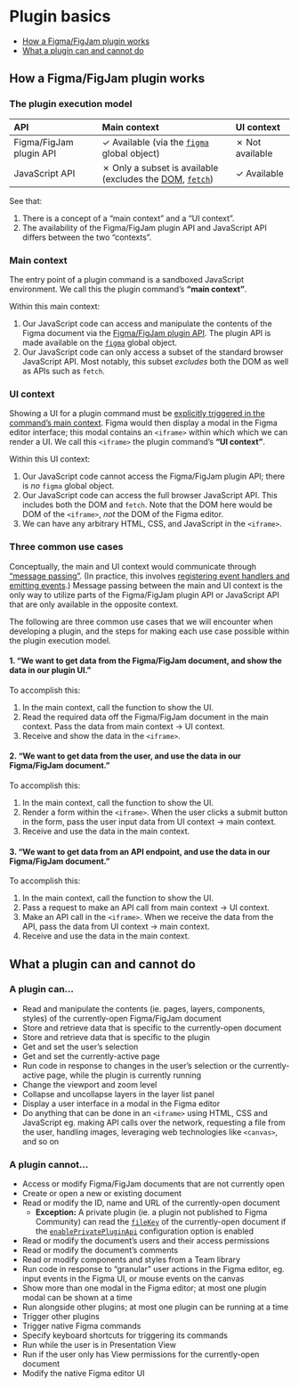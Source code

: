 # Plugin basics

- [How a Figma/FigJam plugin works](#how-a-figmafigjam-plugin-works)
- [What a plugin can and cannot do](#what-a-plugin-can-and-cannot-do)

## How a Figma/FigJam plugin works

### The plugin execution model

API | Main context | UI context
:--|:--|:--
Figma/FigJam plugin API | ✓ Available (via the [`figma`](https://figma.com/plugin-docs/api/figma/) global object) | ✗ Not available
JavaScript API | ✗ Only a subset is available (excludes the [DOM](https://developer.mozilla.org/en-US/docs/Web/API/Document_Object_Model), [`fetch`](https://developer.mozilla.org/en-US/docs/Web/API/Fetch_API)) | ✓ Available

See that:

1. There is a concept of a “main context” and a “UI context”.
2. The availability of the Figma/FigJam plugin API and JavaScript API differs between the two “contexts”.

### Main context

The entry point of a plugin command is a sandboxed JavaScript environment. We call this the plugin command’s **“main context”**.

Within this main context:

1. Our JavaScript code can access and manipulate the contents of the Figma document via the [Figma/FigJam plugin API](https://figma.com/plugin-docs/api/api-overview/). The plugin API is made available on the [`figma`](https://figma.com/plugin-docs/api/figma/) global object.
2. Our JavaScript code can only access a subset of the standard browser JavaScript API. Most notably, this subset *excludes* both the DOM as well as APIs such as `fetch`.

### UI context

Showing a UI for a plugin command must be [explicitly triggered in the command’s main context](#showuidataoptions--data). Figma would then display a modal in the Figma editor interface; this modal contains an `<iframe>` within which which we can render a UI. We call this `<iframe>` the plugin command’s **“UI context”**.

Within this UI context:

1. Our JavaScript code cannot access the Figma/FigJam plugin API; there is *no* `figma` global object.
2. Our JavaScript code can access the full browser JavaScript API. This includes both the DOM and `fetch`. Note that the DOM here would be DOM of the `<iframe>`, *not* the DOM of the Figma editor.
3. We can have any arbitrary HTML, CSS, and JavaScript in the `<iframe>`.

### Three common use cases

Conceptually, the main and UI context would communicate through [“message passing”](https://figma.com/plugin-docs/how-plugins-run/). (In practice, this involves [registering event handlers and emitting events](#passing-data-between-the-plugin-commands-main-and-ui-contexts).) Message passing between the main and UI context is the only way to utilize parts of the Figma/FigJam plugin API or JavaScript API that are only available in the opposite context.

The following are three common use cases that we will encounter when developing a plugin, and the steps for making each use case possible within the plugin execution model.

#### 1. “We want to get data from the Figma/FigJam document, and show the data in our plugin UI.”

To accomplish this:

1. In the main context, call the function to show the UI.
2. Read the required data off the Figma/FigJam document in the main context. Pass the data from main context → UI context.
3. Receive and show the data in the `<iframe>`.

#### 2. “We want to get data from the user, and use the data in our Figma/FigJam document.”

To accomplish this:

1. In the main context, call the function to show the UI.
2. Render a form within the `<iframe>`. When the user clicks a submit button in the form, pass the user input data from UI context → main context.
3. Receive and use the data in the main context.

#### 3. “We want to get data from an API endpoint, and use the data in our Figma/FigJam document.”

To accomplish this:

1. In the main context, call the function to show the UI.
2. Pass a request to make an API call from main context → UI context.
3. Make an API call in the `<iframe>`. When we receive the data from the API, pass the data from UI context → main context.
4. Receive and use the data in the main context.

## What a plugin can and cannot do

### A plugin can…

- Read and manipulate the contents (ie. pages, layers, components, styles) of the currently-open Figma/FigJam document
- Store and retrieve data that is specific to the currently-open document
- Store and retrieve data that is specific to the plugin
- Get and set the user’s selection
- Get and set the currently-active page
- Run code in response to changes in the user’s selection or the currently-active page, while the plugin is currently running
- Change the viewport and zoom level
- Collapse and uncollapse layers in the layer list panel
- Display a user interface in a modal in the Figma editor
- Do anything that can be done in an `<iframe>` using HTML, CSS and JavaScript eg. making API calls over the network, requesting a file from the user, handling images, leveraging web technologies like `<canvas>`, and so on

### A plugin cannot…

- Access or modify Figma/FigJam documents that are not currently open
- Create or open a new or existing document
- Read or modify the ID, name and URL of the currently-open document
  - **Exception:** A private plugin (ie. a plugin not published to Figma Community) can read the [`fileKey`](https://figma.com/plugin-docs/api/figma/#filekey) of the currently-open document if the [`enablePrivatePluginApi`](#enableprivatepluginapi) configuration option is enabled
- Read or modify the document’s users and their access permissions
- Read or modify the document’s comments
- Read or modify components and styles from a Team library
- Run code in response to “granular” user actions in the Figma editor, eg. input events in the Figma UI, or mouse events on the canvas
- Show more than one modal in the Figma editor; at most one plugin modal can be shown at a time
- Run alongside other plugins; at most one plugin can be running at a time
- Trigger other plugins
- Trigger native Figma commands
- Specify keyboard shortcuts for triggering its commands
- Run while the user is in Presentation View
- Run if the user only has View permissions for the currently-open document
- Modify the native Figma editor UI
